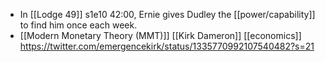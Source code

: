 - In [[Lodge 49]] s1e10 42:00, Ernie gives Dudley the [[power/capability]] to find him once each week.
- [[Modern Monetary Theory (MMT)]] [[Kirk Dameron]] [[economics]] https://twitter.com/emergencekirk/status/1335770992107540482?s=21
